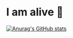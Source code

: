 # I am alive  🥴
[![Anurag's GitHub stats](https://github-readme-stats.vercel.app/api?username=w1sq)](https://github.com/anuraghazra/github-readme-stats)
